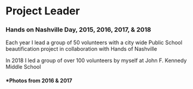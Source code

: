 # Project Leader
### Hands on Nashville Day, 2015, 2016, 2017, & 2018
Each year I lead a group of 50 volunteers with a city wide Public School beautification project in collaboration with Hands of Nashville 

In 2018 I led a group of over 100 volunteers by myself at John F. Kennedy Middle School
#### *Photos from 2016 & 2017
